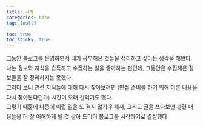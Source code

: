 ```yaml
---
title: 시작
categories: base
tag: [null]

toc: true
toc_sticky: true
---
```


<div style="font-size: 0.9rem; font-weight:300; line-height: 1.6rem;">
그동안 블로그를 운영하면서 내가 공부해온 것들을 정리하고 싶다는 생각을 해왔다.<br>
나는 정보와 지식을 습득하고 수집하는 일을 좋아하는 편인데, 그동안은 수집해온 정보들을 잘 정리하지는 못했다.<br>
그러다 보니 관련 지식들에 대해 다시 찾아보려면 (면접 준비를 하기 위해 이론 내용을 다시 찾아본다던가) 시간이 오래 걸리기도 했다.<br>
그렇기 때문에 나중에 이런 일을 또 겪지 않기 위해서, 그리고 글을 쓰다보면 관련 내용들을 더 잘 이해하게 될 것 같아 드디어 블로그를 시작하기로 결심했다<br>
</div>



